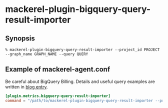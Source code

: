 # mackerel-plugin-bigquery-query-result-importer

## Synopsis

```console
% mackerel-plugin-bigquery-query-result-importer --project_id PROJECT --graph_name GRAPH_NAME --query QUERY
```

## Example of mackerel-agent.conf
Be careful about BigQuery Billing. Details and useful query examples are written in [blog entry](https://www.yasuhisay.info/entry/mackerel-plugin-bigquery-query-result-importer).

```conf
[plugin.metrics.bigquery-query-result-importer]
command = "/path/to/mackerel-plugin-bigquery-query-result-importer --project_id my-project --graph_name bigquery_query_sample --query \"SELECT 'hoge' AS Label, 12.3 AS Value UNION ALL SELECT 'fuga' AS Label, 45.6 AS Value UNION ALL SELECT 'piyo' AS Label, 78.9 AS Value\""
```
